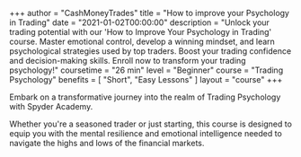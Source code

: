 +++
author = "CashMoneyTrades"
title = "How to improve your Psychology in Trading"
date = "2021-01-02T00:00:00"
description = "Unlock your trading potential with our 'How to Improve Your Psychology in Trading' course. Master emotional control, develop a winning mindset, and learn psychological strategies used by top traders. Boost your trading confidence and decision-making skills. Enroll now to transform your trading psychology!"
coursetime = "26 min"
level = "Beginner"
course = "Trading Psychology"
benefits = [
    "Short",
    "Easy Lessons"
]
layout = "course"
+++

Embark on a transformative journey into the realm of Trading Psychology with Spyder Academy. 

Whether you're a seasoned trader or just starting, this course is designed to equip you with the mental resilience and emotional intelligence needed to navigate the highs and lows of the financial markets.
